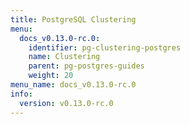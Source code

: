 ```yaml
---
title: PostgreSQL Clustering
menu:
  docs_v0.13.0-rc.0:
    identifier: pg-clustering-postgres
    name: Clustering
    parent: pg-postgres-guides
    weight: 20
menu_name: docs_v0.13.0-rc.0
info:
  version: v0.13.0-rc.0
---
```


